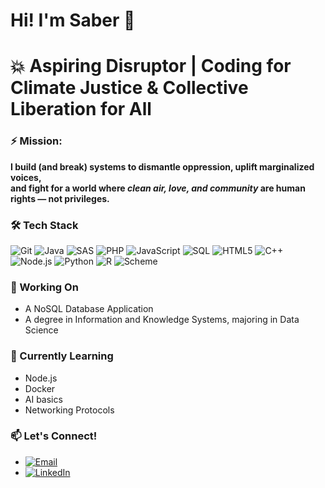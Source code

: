 # Hi! I'm Saber 👋

# 💥 Aspiring Disruptor | Coding for Climate Justice & Collective Liberation for All  

### ⚡ Mission:
**I build (and break) systems to dismantle oppression, uplift marginalized voices,**  
**and fight for a world where *clean air, love, and community* are human rights — not privileges.**

### 🛠️ Tech Stack    
![Git](https://img.shields.io/badge/Git-F05032?style=flat&logo=git&logoColor=white)
![Java](https://img.shields.io/badge/Java%20-%20black)
![SAS](https://img.shields.io/badge/SAS%20-%20purple)
![PHP](https://img.shields.io/badge/PHP%20-%20aqua)
![JavaScript](https://img.shields.io/badge/JavaScript-F7DF1E?style=flat&logo=javascript&logoColor=black)
![SQL](https://img.shields.io/badge/SQL%20-%20mint)
![HTML5](https://img.shields.io/badge/HTML5-E34F26?style=flat&logo=html5&logoColor=white)
![C++](https://img.shields.io/badge/C%2B%2B%20-%20green)
![Node.js](https://img.shields.io/badge/Node.js%20-%20pink)
![Python](https://img.shields.io/badge/Python-3776AB?style=flat&logo=python&logoColor=white)
![R](https://img.shields.io/badge/R%20-%20yellow)
![Scheme](https://img.shields.io/badge/Scheme%20-%20orange)


### 🔭 Working On
- A NoSQL Database Application
- A degree in Information and Knowledge Systems, majoring in Data Science

### 🌱 Currently Learning  
- Node.js
- Docker
- AI basics
- Networking Protocols  

### 📫 Let's Connect!  
- [![Email](https://img.shields.io/badge/Email-sgfreeman24@gmail.com-D14836?logo=gmail)](mailto:sgfreeman24@gmail.com)
- [![LinkedIn](https://img.shields.io/badge/LinkedIn-0077B5?style=flat&logo=linkedin&logoColor=white)](https://www.linkedin.com/in/sabrina-gabriel-freeman-a57281346) 


